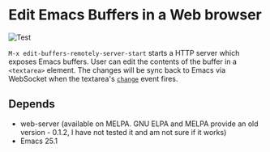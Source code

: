 # Edit Emacs Buffers in a Web browser

![Test](https://github.com/xuchunyang/edit-buffers-remotely.el/workflows/Test/badge.svg)

`M-x edit-buffers-remotely-server-start` starts a HTTP server which exposes
Emacs buffers. User can edit the contents of the buffer in a `<textarea>`
element. The changes will be sync back to Emacs via WebSocket when the
textarea's
[`change`](https://developer.mozilla.org/en-US/docs/Web/API/HTMLElement/change_event)
event fires.

## Depends

- web-server (available on MELPA. GNU ELPA and MELPA provide an old version - 0.1.2, I have not tested it and am not sure if it works)
- Emacs 25.1
